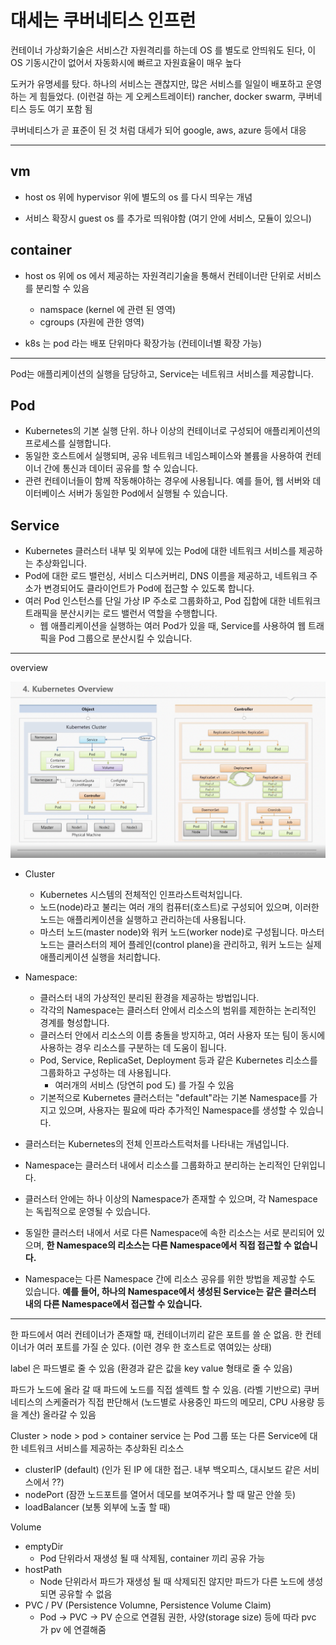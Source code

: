 # 대세는 쿠버네티스 인프런

컨테이너 가상화기술은 서비스간 자원격리를 하는데 OS 를 별도로 안띄워도 된다, 이 OS 기동시간이 없어서 자동화시에 빠르고 자원효율이 매우 높다

도커가 유명세를 탔다. 하나의 서비스는 괜찮지만, 많은 서비스를 일일이 배포하고 운영하는 게 힘들었다. (이런걸 하는 게 오케스트레이터)
rancher, docker swarm, 쿠버네티스 등도 여기 포함 됨

쿠버네티스가 곧 표준이 된 것 처럼 대세가 되어 google, aws, azure 등에서 대응

--- 

## vm

- host os 위에 hypervisor 위에 별도의 os 를 다시 띄우는 개념

- 서비스 확장시 guest os 를 추가로 띄워야함 (여기 안에 서비스, 모듈이 있으니)

## container

- host os 위에 os 에서 제공하는 자원격리기술을 통해서 컨테이너란 단위로 서비스를 분리할 수 있음
  - namspace (kernel 에 관련 된 영역)
  - cgroups (자원에 관한 영역)

- k8s 는 pod 라는 배포 단위마다 확장가능 (컨테이너별 확장 가능)

---

Pod는 애플리케이션의 실행을 담당하고, Service는 네트워크 서비스를 제공합니다.

## Pod

- Kubernetes의 기본 실행 단위. 하나 이상의 컨테이너로 구성되어 애플리케이션의 프로세스를 실행합니다.
- 동일한 호스트에서 실행되며, 공유 네트워크 네임스페이스와 볼륨을 사용하여 컨테이너 간에 통신과 데이터 공유를 할 수 있습니다.
- 관련 컨테이너들이 함께 작동해야하는 경우에 사용됩니다. 예를 들어, 웹 서버와 데이터베이스 서버가 동일한 Pod에서 실행될 수 있습니다.

## Service

- Kubernetes 클러스터 내부 및 외부에 있는 Pod에 대한 네트워크 서비스를 제공하는 추상화입니다.
- Pod에 대한 로드 밸런싱, 서비스 디스커버리, DNS 이름을 제공하고, 네트워크 주소가 변경되어도 클라이언트가 Pod에 접근할 수 있도록 합니다.
- 여러 Pod 인스턴스를 단일 가상 IP 주소로 그룹화하고, Pod 집합에 대한 네트워크 트래픽을 분산시키는 로드 밸런서 역할을 수행합니다.
  - 웹 애플리케이션을 실행하는 여러 Pod가 있을 때, Service를 사용하여 웹 트래픽을 Pod 그룹으로 분산시킬 수 있습니다.

---

overview

![k8s](../resources/k8s/k8s.png)

- Cluster
  - Kubernetes 시스템의 전체적인 인프라스트럭처입니다.
  - 노드(node)라고 불리는 여러 개의 컴퓨터(호스트)로 구성되어 있으며, 이러한 노드는 애플리케이션을 실행하고 관리하는데 사용됩니다.
  - 마스터 노드(master node)와 워커 노드(worker node)로 구성됩니다. 마스터 노드는 클러스터의 제어 플레인(control plane)을 관리하고, 워커 노드는 실제 애플리케이션 실행을 처리합니다.

- Namespace:
  - 클러스터 내의 가상적인 분리된 환경을 제공하는 방법입니다.
  - 각각의 Namespace는 클러스터 안에서 리소스의 범위를 제한하는 논리적인 경계를 형성합니다.
  - 클러스터 안에서 리소스의 이름 충돌을 방지하고, 여러 사용자 또는 팀이 동시에 사용하는 경우 리소스를 구분하는 데 도움이 됩니다.
  - Pod, Service, ReplicaSet, Deployment 등과 같은 Kubernetes 리소스를 그룹화하고 구성하는 데 사용됩니다.
    - 여러개의 서비스 (당연히 pod 도) 를 가질 수 있음
  - 기본적으로 Kubernetes 클러스터는 "default"라는 기본 Namespace를 가지고 있으며, 사용자는 필요에 따라 추가적인 Namespace를 생성할 수 있습니다.


- 클러스터는 Kubernetes의 전체 인프라스트럭처를 나타내는 개념입니다.
- Namespace는 클러스터 내에서 리소스를 그룹화하고 분리하는 논리적인 단위입니다.
- 클러스터 안에는 하나 이상의 Namespace가 존재할 수 있으며, 각 Namespace는 독립적으로 운영될 수 있습니다.
- 동일한 클러스터 내에서 서로 다른 Namespace에 속한 리소스는 서로 분리되어 있으며, **한 Namespace의 리소스는 다른 Namespace에서 직접 접근할 수 없습니다.**
- Namespace는 다른 Namespace 간에 리소스 공유를 위한 방법을 제공할 수도 있습니다. **예를 들어, 하나의 Namespace에서 생성된 Service는 같은 클러스터 내의 다른 Namespace에서 접근할 수 있습니다.**

---

한 파드에서 여러 컨테이너가 존재할 때, 컨테이너끼리 같은 포트를 쓸 순 없음. 한 컨테이너가 여러 포트를 가질 순 있다. (이런 경우 한 호스트로 엮여있는 상태)

label 은 파드별로 줄 수 있음 (환경과 같은 값을 key value 형태로 줄 수 있음)

파드가 노드에 올라 갈 때 파드에 노드를 직접 셀렉트 할 수 있음. (라벨 기반으로)
쿠버네티스의 스케줄러가 직접 판단해서 (노드별로 사용중인 파드의 메모리, CPU 사용량 등을 계산) 올라갈 수 있음

Cluster > node > pod > container
service 는 Pod 그룹 또는 다른 Service에 대한 네트워크 서비스를 제공하는 추상화된 리소스
- clusterIP (default) (인가 된 IP 에 대한 접근. 내부 백오피스, 대시보드 같은 서비스에서 ??)
- nodePort (잠깐 노드포트를 열어서 데모를 보여주거나 할 때 말곤 안쓸 듯)
- loadBalancer (보통 외부에 노출 할 때)

Volume
- emptyDir
  - Pod 단위라서 재생성 될 때 삭제됨, container 끼리 공유 가능
- hostPath
  - Node 단위라서 파드가 재생성 될 때 삭제되진 않지만 파드가 다른 노드에 생성 되면 공유할 수 없음
- PVC / PV (Persistence Volumne, Persistence Volume Claim)
  - Pod -> PVC -> PV 순으로 연결됨
권한, 사양(storage size) 등에 따라 pvc 가 pv 에 연결해줌


